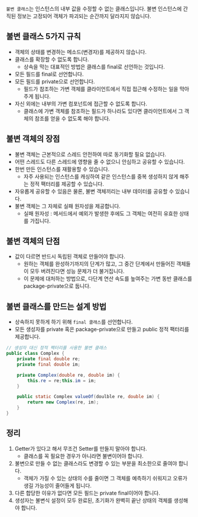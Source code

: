 `불변 클래스`는 인스턴스의 내부 값을 수정할 수 없는 클래스입니다. 불변 인스턴스에 간직된 정보는 고정되어 객체가 파괴되는 순간까지 달라지지 않습니다.

## 불변 클래스 5가지 규칙
- 객체의 상태를 변경하는 메소드(변경자)를 제공하지 않습니다.
- 클래스를 확장할 수 없도록 합니다.
	- 상속을 막는 대표적인 방법은 클래스를 final로 선언하는 것입니다.
- 모든 필드를 final로 선언합니다.
- 모든 필드를 private으로 선언합니다.
	- 필드가 참조하는 가변 객체를 클라이언트에서 직접 접근해 수정하는 일을 막아주게 됩니다.
- 자신 외에는 내부의 가변 컴포넌트에 접근할 수 없도록 합니다.
	- 클래스에 가변 객체를 참조하는 필드가 하나라도 있다면 클라이언트에서 그 객체의 참조를 얻을 수 없도록 해야 합니다.


## 불변 객체의 장점
- 불변 객체는 근본적으로 스레드 안전하여 따로 동기화할 필요 없습니다.
- 어떤 스레드도 다른 스레드에 영향을 줄 수 없으니 안심하고 공유할 수 있습니다.
- 한번 만든 인스턴스를 재활용할 수 있습니다.
	- 자주 사용되는 인스턴스를 캐싱하여 같은 인스턴스를 중복 생성하지 않게 해주는 정적 팩터리를 제공할 수 있습니다.
- 자유롭게 공유할 수 있음은 물론, 불변 객체끼리는 내부 데이터를 공유할 수 있습니다.
- 불변 객체는 그 자체로 실패 원자성을 제공합니다.
	- 실패 원자성 : 메서드에서 예외가 발생한 후에도 그 객체는 여전히 유효한 상태를 가집니다.


## 불변 객체의 단점
- 값이 다르면 반드시 독립된 객체로 만들어야 합니다.
	- 원하는 객체를 완성하기까지의 단계가 많고, 그 중간 단계에서 만들어진 객체들이 모두 버려진다면 성능 문제가 더 불거집니다.
	- 이 문제에 대처하는 방법으로, 다단계 연산 속도를 높여주는 가변 동반 클래스를 package-private으로 둡니다.


## 불변 클래스를 만드는 설계 방법
- 상속하지 못하게 하기 위해 `final 클래스`를 선언합니다.
- 모든 생성자를 private 혹은 package-private으로 만들고 public 정적 팩터리를 제공합니다.

```java
// 생성자 대신 정적 팩터리를 사용한 불변 클래스
public class Complex {
    private final double re;
    private final double im;

    private Complex(double re, double im) {
        this.re = re;this.im = im;
    } 

    public static Complex valueOf(doulble re, double im) {
        return new Complex(re, im);
    }
}
```

## 정리
1. Getter가 있다고 해서 무조건 Setter를 만들지 말아야 합니다.
	- 클래스를 꼭 필요한 경우가 아니라면 불변이어야 합니다.
2. 불변으로 만들 수 없는 클래스라도 변경할 수 있는 부분을 최소한으로 줄여야 합니다.
	- 객체가 가질 수 있는 상태의 수를 줄이면 그 객체를 예측하기 쉬워지고 오류가 생길 가능성이 줄어들게 됩니다.
3. 다른 합당한 이유가 없다면 모든 필드는 private final이어야 합니다.
4. 생성자는 불변식 설정이 모두 완료된, 초기화가 완벽히 끝난 상태의 객체를 생성해야 합니다.